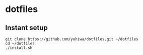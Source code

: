 # dotfiles

## Instant setup

```
git clone https://github.com/yuhiwa/dotfiles.git ~/dotfiles
cd ~/dotfiles
./install.sh
```
